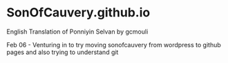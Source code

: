 # SonOfCauvery.github.io
English Translation of Ponniyin Selvan by gcmouli

Feb 06 - Venturing in to try moving sonofcauvery from wordpress to github pages and also trying to understand git
